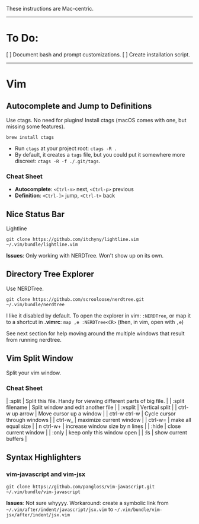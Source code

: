 These instructions are Mac-centric.

----
# To Do:

[ ] Document bash and prompt customizations.
[ ] Create installation script.

----
# Vim

## Autocomplete and Jump to Definitions

Use ctags. No need for plugins! Install ctags (macOS comes with one, but missing some features).

`brew install ctags`

* Run `ctags` at your project root: `ctags -R .`
* By default, it creates a `tags` file, but you could put it somewhere more discreet: `ctags -R -f ./.git/tags`.

### Cheat Sheet

* **Autocomplete**: `<Ctrl-n>` next, `<Ctrl-p>` previous
* **Definition**: `<Ctrl-]>` jump, `<Ctrl-t>` back


## Nice Status Bar

Lightline

`git clone https://github.com/itchyny/lightline.vim ~/.vim/bundle/lightline.vim`

**Issues**: Only working with NERDTree. Won't show up on its own.


## Directory Tree Explorer

Use NERDTree.

`git clone https://github.com/scrooloose/nerdtree.git ~/.vim/bundle/nerdtree`

I like it disabled by default. To open the explorer in vim: `:NERDTree`, or map it
to a shortcut in **.vimrc**: `map ,e :NERDTree<CR>` (then, in vim, open with `,e`)

See next section for help moving around the multiple windows that result from
running nerdtree.


## Vim Split Window

Split your vim window.

### Cheat Sheet

| :split           | Split this file. Handy for viewing different parts of big file. |
| :split filename  | Split window and edit another file |
| :vsplit          | Vertical split |
| ctrl-w up arrow  | Move cursor up a window |
| ctrl-w ctrl-w    | Cycle cursor through windows |
| ctrl-w\_         | maximize current window |
| ctrl-w=          | make all equal size |
| n ctrl-w+        | increase window size by n lines |
| :hide            | close current window |
| :only            | keep only this window open |
| :ls              | show current buffers |


## Syntax Highlighters

### vim-javascript and vim-jsx

`git clone https://github.com/pangloss/vim-javascript.git ~/.vim/bundle/vim-javascript`

**Issues**:
Not sure whyyyy. Workaround: create a symbolic link from `~/.vim/after/indent/javascript/jsx.vim` to `~/.vim/bundle/vim-jsx/after/indent/jsx.vim`

